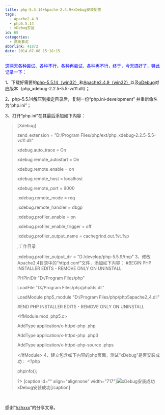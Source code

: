 ```yaml
---
title: php-5.5.14+Apache-2.4.9+xDebug安装配置
tags:
  - Apache2.4.9
  - php5.5.14
  - xDebug安装
id: 68
categories:
  - 燕衔春泥
abbrlink: 41872
date: 2014-07-08 15:18:15
---
```


<span style="color: #0000ff;">这两天各种尝试、各种不行，各种再尝试、各种再不行，终于，今天搞好了，特此记录一下：</span>

1、下载好需要的[php-5.5.14（win32）](http://windows.php.net/download/)和[Apache2.4.9（win32）](http://www.apachelounge.com/download/)以及[xDebug](http://xdebug.org/download.php)对应版本（php_xdebug-2.2.5-5.5-vc11.dll）；

2、php-5.5.14解压到指定目录后，复制一份“php.ini-development” 并重新命名为“php.ini”；

3、打开“php.ini”在其最后添加如下内容：
> [Xdebug]> 
> zend_extension = "D:/Program Files/php/ext/php_xdebug-2.2.5-5.5-vc11.dll"> 
> xdebug.auto_trace = On> 
> xdebug.remote_autostart = On> 
> xdebug.remote_enable = on> 
> xdebug.remote_host = localhost> 
> xdebug.remote_port = 9000> 
> ;xdebug.remote_mode = req> 
> ;xdebug.remote_handler = dbgp> 
> ;xdebug.profiler_enable = on> 
> ;xdebug.profiler_enable_trigger = off> 
> ;xdebug.profiler_output_name = cachegrind.out.%t.%p> 
> ;工作目录> 
> ;xdebug.profiler_output_dir = "D:/develop/php-5.5.9/tmp"
3、修改Apache2.4目录中的“httpd.conf”文件，添加如下内容：
> #BEGIN PHP INSTALLER EDITS - REMOVE ONLY ON UNINSTALL> 
> PHPIniDir "D:/Program Files/php"> 
> LoadFile "D:/Program Files/php/php5ts.dll"> 
> LoadModule php5_module "D:/Program Files/php/php5apache2_4.dll"> 
> #END PHP INSTALLER EDITS - REMOVE ONLY ON UNINSTALL> 
> &lt;IfModule mod_php5.c&gt;> 
> AddType application/x-httpd-php .php> 
> AddType application/x-httpd-php .php3> 
> AddType application/x-httpd-php-source .phps> 
> &lt;/IfModule&gt;
4、建立包含如下内容的php页面，测试“xDebug”是否安装成功：
> &lt;?php> 
> phpinfo();> 
> ?&gt;
[caption id="" align="alignnone" width="717"]![xDebug安装成功](http://ww1.sinaimg.cn/large/4eed32f2jw1ei5esegxwaj20jx0fq0uf.jpg) xDebug安装成功[/caption]

&nbsp;

感谢“[hzhxxx](http://blog.csdn.net/hzhxxx/article/details/19614551)”的分享文章。